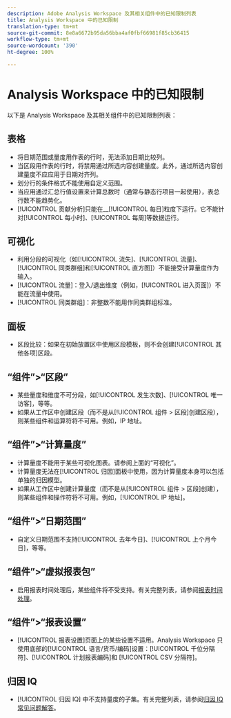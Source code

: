 ```yaml
---
description: Adobe Analysis Workspace 及其相关组件中的已知限制列表
title: Analysis Workspace 中的已知限制
translation-type: tm+mt
source-git-commit: 8e8a6672b95da56bba4af0fbf66981f85cb36415
workflow-type: tm+mt
source-wordcount: '390'
ht-degree: 100%

---
```



# Analysis Workspace 中的已知限制

以下是 Analysis Workspace 及其相关组件中的已知限制列表：

## 表格

* 将日期范围或量度用作表的行时，无法添加日期比较列。
* 当区段用作表的行时，将禁用通过所选内容创建量度。此外，通过所选内容创建量度不应应用于日期对齐列。
* 划分行的条件格式不能使用自定义范围。
* 当应用通过汇总行值设置来计算总数时（通常与静态行项目一起使用），表总行数不能趋势化。
* [!UICONTROL 贡献分析]只能在&#x200B;__[!UICONTROL 每日]粒度下运行。它不能针对[!UICONTROL 每小时]、[!UICONTROL 每周]等数据运行。

## 可视化

* 利用分段的可视化（如[!UICONTROL 流失]、[!UICONTROL 流量]、[!UICONTROL 同类群组]和[!UICONTROL 直方图]）不能接受计算量度作为输入。
* [!UICONTROL 流量]：登入/退出维度（例如，[!UICONTROL 进入页面]）不能在流量中使用。
* [!UICONTROL 同类群组]：非整数不能用作同类群组标准。

## 面板

* 区段比较：如果在初始放置区中使用区段模板，则不会创建[!UICONTROL 其他各项]区段。

## “组件”>“区段”

* 某些量度和维度不可分段，如[!UICONTROL 发生次数]、[!UICONTROL 唯一访客]，等等。
* 如果从工作区中创建区段（而不是从[!UICONTROL 组件 > 区段]创建区段），则某些组件和运算符将不可用。例如，IP 地址。

## “组件”>“计算量度”

* 计算量度不能用于某些可视化图表。请参阅上面的“可视化”。
* 计算量度无法在[!UICONTROL 归因]面板中使用，因为计算量度本身可以包括单独的归因模型。
* 如果从工作区中创建计算量度（而不是从[!UICONTROL 组件 > 区段]创建），则某些组件和操作符将不可用。例如，[!UICONTROL IP 地址]。

## “组件”>“日期范围”

* 自定义日期范围不支持[!UICONTROL 去年今日]、[!UICONTROL 上个月今日]，等等。

## “组件”>“虚拟报表包”

* 启用报表时间处理后，某些组件将不受支持。有关完整列表，请参阅[报表时间处理](/help/components/vrs/vrs-report-time-processing.md)。

## “组件”>“报表设置”

* [!UICONTROL 报表设置]页面上的某些设置不适用。Analysis Workspace 只使用底部的[!UICONTROL 语言/货币/编码]设置：[!UICONTROL 千位分隔符]、[!UICONTROL 计划报表编码]和 [!UICONTROL CSV 分隔符]。

## 归因 IQ

* [!UICONTROL 归因 IQ] 中不支持量度的子集。有关完整列表，请参阅[归因 IQ 常见问题解答](../attribution/faq.md)。
